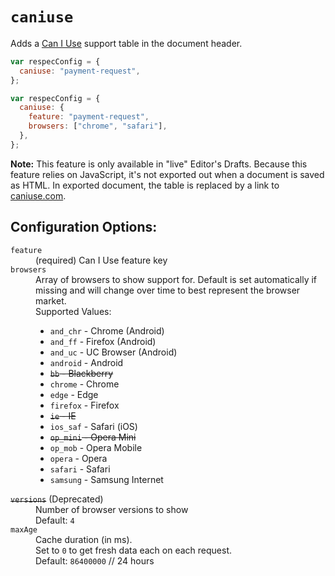 # `caniuse`

Adds a [Can I Use](https://caniuse.com) support table in the document header.

```js "example": "Caniuse table for payment-request"
var respecConfig = {
  caniuse: "payment-request",
};
```

```js "example": "Caniuse with specific browsers"
var respecConfig = {
  caniuse: {
    feature: "payment-request",
    browsers: ["chrome", "safari"],
  },
};
```

**Note:** This feature is only available in "live" Editor's Drafts. Because this feature relies on JavaScript, it's not exported out when a document is saved as HTML. In exported document, the table is replaced by a link to [caniuse.com](https://caniuse.com).

## Configuration Options:

<dl>

<dt><code>feature</code></dt>
<dd>(required) Can I Use feature key</dd>

<dt><code>browsers</code></dt>
<dd>Array of browsers to show support for. Default is set automatically if missing and will change over time to best represent the browser market. <br>
Supported Values:
<ul>
 <li><code>and_chr</code> - Chrome (Android)</li>
 <li><code>and_ff</code> - Firefox (Android)</li>
 <li><code>and_uc</code> - UC Browser (Android)</li>
 <li><code>android</code> - Android</li>
 <li><del><code>bb</code> - Blackberry</del></li>
 <li><code>chrome</code> - Chrome</li>
 <li><code>edge</code> - Edge</li>
 <li><code>firefox</code> - Firefox</li>
 <li><del><code>ie</code> - IE</del></li>
 <li><code>ios_saf</code> - Safari (iOS)</li>
 <li><del><code>op_mini</code> - Opera Mini</del></li>
 <li><code>op_mob</code> - Opera Mobile</li>
 <li><code>opera</code> - Opera</li>
 <li><code>safari</code> - Safari</li>
 <li><code>samsung</code> - Samsung Internet</li>
</ul>
</dd>

<dt><del><code>versions</code></del> (Deprecated)</dt>
<dd>Number of browser versions to show<br>
Default: <code>4</code></dd>

<dt><code>maxAge</code></dt>
<dd>Cache duration (in ms). <br>
Set to <code>0</code> to get fresh data each on each request.<br>
Default: <code>86400000</code>  // 24 hours</dd>
</dl>
